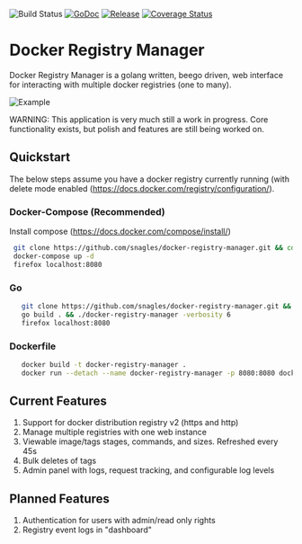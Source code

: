 ![Build Status](https://travis-ci.org/snagles/docker-registry-manager.svg?branch=master) [![GoDoc](https://godoc.org/github.com/snagles/docker-registry-manager?status.svg)](https://godoc.org/github.com/snagles/docker-registry-manager) [![Release](https://img.shields.io/badge/Release-1.0.1-green.svg)](https://godoc.org/github.com/snagles/docker-registry-manager) [![Coverage Status](https://coveralls.io/repos/github/snagles/docker-registry-manager/badge.svg?branch=master)](https://coveralls.io/github/snagles/docker-registry-manager?branch=master)

# Docker Registry Manager

Docker Registry Manager is a golang written, beego driven, web interface for interacting with multiple docker registries (one to many).

![Example](https://github.com/snagles/docker-registry-manager/blob/master/resources/example.gif)

WARNING: This application is very much still a work in progress. Core functionality exists, but polish and features are still being worked on.

## Quickstart
 The below steps assume you have a docker registry currently running (with delete mode enabled (https://docs.docker.com/registry/configuration/).

### Docker-Compose (Recommended)
 Install compose (https://docs.docker.com/compose/install/)

```bash
 git clone https://github.com/snagles/docker-registry-manager.git && cd docker-registry-manager
 docker-compose up -d
 firefox localhost:8080
```

### Go
 ```bash
    git clone https://github.com/snagles/docker-registry-manager.git && cd docker-registry-manager
    go build . && ./docker-registry-manager -verbosity 6
    firefox localhost:8080
 ```

### Dockerfile
 ```bash
    docker build -t docker-registry-manager .
    docker run --detach --name docker-registry-manager -p 8080:8080 docker-registry-manager
 ```

## Current Features
 1. Support for docker distribution registry v2 (https and http)
 2. Manage multiple registries with one web instance
 3. Viewable image/tags stages, commands, and sizes. Refreshed every 45s
 4. Bulk deletes of tags
 5. Admin panel with logs, request tracking, and configurable log levels

## Planned Features
 1. Authentication for users with admin/read only rights
 2. Registry event logs in "dashboard"
